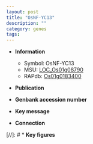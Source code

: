 ```yaml
---
layout: post
title: "OsNF-YC13"
description: ""
category: genes
tags: 
---
```


* **Information**  
    + Symbol: OsNF-YC13  
    + MSU: [LOC_Os01g08790](http://rice.uga.edu/cgi-bin/ORF_infopage.cgi?orf=LOC_Os01g08790)  
    + RAPdb: [Os01g0183400](http://rapdb.dna.affrc.go.jp/viewer/gbrowse_details/irgsp1?name=Os01g0183400)  

* **Publication**  

* **Genbank accession number**  

* **Key message**  

* **Connection**  

[//]: # * **Key figures**  


